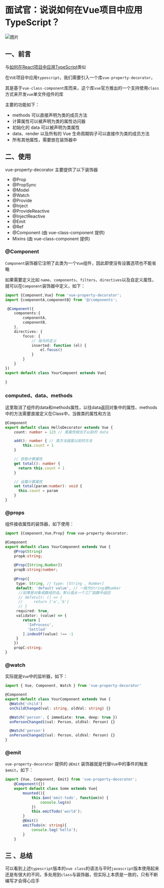 # 面试官：说说如何在Vue项目中应用TypeScript？

![图片](https://cdn.jsdelivr.net/gh/IceRain-mvc/cdn/img/640-20210928215116734)

## 一、前言 

与[如何在React项目中应用TypeScript]()类似

在`VUE`项目中应用`typescript`，我们需要引入一个库`vue-property-decorator`，

其是基于`vue-class-component`库而来，这个库`vue`官方推出的一个支持使用`class`方式来开发`vue`单文件组件的库

主要的功能如下：

- methods 可以直接声明为类的成员方法
- 计算属性可以被声明为类的属性访问器
- 初始化的 data 可以被声明为类属性
- data、render 以及所有的 Vue 生命周期钩子可以直接作为类的成员方法
- 所有其他属性，需要放在装饰器中

## 二、使用

vue-property-decorator 主要提供了以下装饰器

- @Prop
- @PropSync
- @Model
- @Watch
- @Provide
- @Inject
- @ProvideReactive
- @InjectReactive
- @Emit
- @Ref
- @Component (由 vue-class-component 提供)
- Mixins (由 vue-class-component 提供)

### @Component

`Component`装饰器它注明了此类为一个`Vue`组件，因此即使没有设置选项也不能省略

如果需要定义比如 `name`、`components`、`filters`、`directives`以及自定义属性，就可以在`Component`装饰器中定义，如下：

```ts
import {Component,Vue} from 'vue-property-decorator';
import {componentA,componentB} from '@/components';

 @Component({
    components:{
        componentA,
        componentB,
    },
    directives: {
        focus: {
            // 指令的定义
            inserted: function (el) {
                el.focus()
            }
        }
    }
})
export default class YourCompoent extends Vue{
   
}
```

### computed、data、methods

这里取消了组件的data和methods属性，以往data返回对象中的属性、methods中的方法需要直接定义在Class中，当做类的属性和方法

```ts
@Component
export default class HelloDecorator extends Vue {
    count: number = 123 // 类属性相当于以前的 data

    add(): number { // 类方法就是以前的方法
        this.count + 1
    }

    // 获取计算属性
    get total(): number {
      return this.count + 1
    }

    // 设置计算属性
    set total(param:number): void {
      this.count = param
    }
}
```

### @props

组件接收属性的装饰器，如下使用：

```ts
import {Component,Vue,Prop} from vue-property-decorator;

@Component
export default class YourComponent extends Vue {
    @Prop(String)
    propA:string;
    
    @Prop([String,Number])
    propB:string|number;
    
    @Prop({
     type: String, // type: [String , Number]
     default: 'default value', // 一般为String或Number
      //如果是对象或数组的话。默认值从一个工厂函数中返回
      // defatult: () => {
      //     return ['a','b']
      // }
     required: true,
     validator: (value) => {
        return [
          'InProcess',
          'Settled'
        ].indexOf(value) !== -1
     }
    })
    propC:string;
}
```

### @watch

实际就是`Vue`中的监听器，如下：

```ts
import { Vue, Component, Watch } from 'vue-property-decorator'

@Component
export default class YourComponent extends Vue {
  @Watch('child')
  onChildChanged(val: string, oldVal: string) {}

  @Watch('person', { immediate: true, deep: true })
  onPersonChanged1(val: Person, oldVal: Person) {}

  @Watch('person')
  onPersonChanged2(val: Person, oldVal: Person) {}
}
```

### @emit

`vue-property-decorator` 提供的 `@Emit` 装饰器就是代替`Vue`中的事件的触发`$emit`，如下：

```ts
import {Vue, Component, Emit} from 'vue-property-decorator';
    @Component({})
    export default class Some extends Vue{
        mounted(){
            this.$on('emit-todo', function(n) {
                console.log(n)
            })
            this.emitTodo('world');
        }
        @Emit()
        emitTodo(n: string){
            console.log('hello');
        }
    }
```

## 三 、总结

可以看到上述`typescript`版本的`vue class`的语法与平时`javascript`版本使用起来还是有很大的不同，多处用到`class`与装饰器，但实际上本质是一致的，只有不断编写才会得心应手